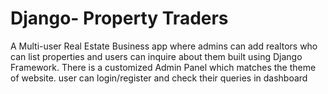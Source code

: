# Django- Property Traders
A Multi-user Real Estate Business app where admins can add realtors who can list properties and users can inquire about them built using Django Framework. There is a customized Admin Panel which matches the theme of website. user can login/register and check their queries in dashboard
